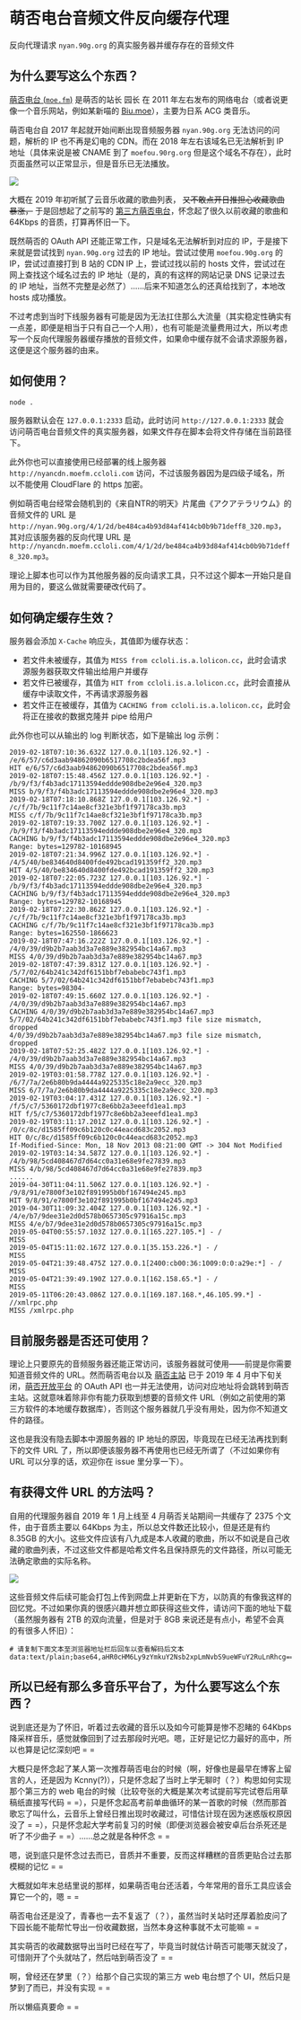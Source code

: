 # 萌否电台音频文件反向缓存代理

反向代理请求 `nyan.90g.org` 的真实服务器并缓存存在的音频文件


## 为什么要写这么个东西？

[萌否电台 (`moe.fm`)](http://moe.fm) 是萌否的站长 园长 在 2011 年左右发布的网络电台（或者说更像一个音乐网站，例如某新喵的 [Biu.moe](https://biu.moe)），主要为日系 ACG 类音乐。

萌否电台自 2017 年起就开始间断出现音频服务器 `nyan.90g.org` 无法访问的问题，解析的 IP 也不再是幻电的 CDN。而在 2018 年左右该域名已无法解析到 IP 地址（具体来说是被 CNAME 到了 `moefou.90rg.org` 但是这个域名不存在），此时页面虽然可以正常显示，但是音乐已无法播放。

![](https://user-images.githubusercontent.com/8115912/73596593-4f6ce380-455e-11ea-8d25-c8fb819e82e1.jpg)

大概在 2019 年初听腻了云音乐收藏的歌曲列表， ~~又不敢点开日推担心收藏歌曲暴涨，~~ 于是回想起了之前写的 [第三方萌否电台](https://github.com/ccloli/moefm-html5-project)，怀念起了很久以前收藏的歌曲和 64Kbps 的音质，打算再怀旧一下。

既然萌否的 OAuth API 还能正常工作，只是域名无法解析到对应的 IP，于是接下来就是尝试找到 `nyan.90g.org` 过去的 IP 地址。尝试过使用 `moefou.90g.org` 的 IP，尝试过直接打到 B 站的 CDN IP 上，尝试过找以前的 hosts 文件，尝试过在网上查找这个域名过去的 IP 地址（是的，真的有这样的网站记录 DNS 记录过去的 IP 地址，当然不完整是必然了）……后来不知道怎么的还真给找到了，本地改 hosts 成功播放。

不过考虑到当时下线服务器有可能是因为无法扛住那么大流量（其实稳定性确实有一点差，即便是相当于只有自己一个人用），也有可能是流量费用过大，所以考虑写一个反向代理服务器缓存播放的音频文件，如果命中缓存就不会请求源服务器，这便是这个服务器的由来。


## 如何使用？

```sh
node .
```

服务器默认会在 `127.0.0.1:2333` 启动，此时访问 `http://127.0.0.1:2333` 就会访问萌否电台音频文件的真实服务器，如果文件存在脚本会将文件存储在当前路径下。

此外你也可以直接使用已经部署的线上服务器 `http://nyancdn.moefm.ccloli.com` 访问，不过该服务器因为是四级子域名，所以不能使用 CloudFlare 的 https 加密。

例如萌否电台经常会随机到的《来自NTR的明天》片尾曲《アクアテラリウム》的音频文件的 URL 是 `http://nyan.90g.org/4/1/2d/be484ca4b93d84af414cb0b9b71deff8_320.mp3`，其对应该服务器的反向代理 URL 是 `http://nyancdn.moefm.ccloli.com/4/1/2d/be484ca4b93d84af414cb0b9b71deff8_320.mp3`。

理论上脚本也可以作为其他服务器的反向请求工具，只不过这个脚本一开始只是自用为目的，要这么做就需要硬改代码了。


## 如何确定缓存生效？

服务器会添加 `X-Cache` 响应头，其值即为缓存状态：

- 若文件未被缓存，其值为 `MISS from ccloli.is.a.lolicon.cc`，此时会请求源服务器获取文件输出给用户并缓存
- 若文件已被缓存，其值为 `HIT from ccloli.is.a.lolicon.cc`，此时会直接从缓存中读取文件，不再请求源服务器
- 若文件正在被缓存，其值为 `CACHING from ccloli.is.a.lolicon.cc`，此时会将正在接收的数据克隆并 pipe 给用户

此外你也可以从输出的 log 判断状态，如下是输出 log 示例：

```
2019-02-18T07:10:36.632Z 127.0.0.1[103.126.92.*] - /e/6/57/c6d3aab94862090b6517708c2bdea56f.mp3
HIT e/6/57/c6d3aab94862090b6517708c2bdea56f.mp3
2019-02-18T07:15:48.456Z 127.0.0.1[103.126.92.*] - /b/9/f3/f4b3adc17113594eddde908dbe2e96e4_320.mp3
MISS b/9/f3/f4b3adc17113594eddde908dbe2e96e4_320.mp3
2019-02-18T07:18:10.868Z 127.0.0.1[103.126.92.*] - /c/f/7b/9c11f7c14ae8cf321e3bf1f97178ca3b.mp3
MISS c/f/7b/9c11f7c14ae8cf321e3bf1f97178ca3b.mp3
2019-02-18T07:19:33.700Z 127.0.0.1[103.126.92.*] - /b/9/f3/f4b3adc17113594eddde908dbe2e96e4_320.mp3
CACHING b/9/f3/f4b3adc17113594eddde908dbe2e96e4_320.mp3
Range: bytes=129782-10168945
2019-02-18T07:21:34.996Z 127.0.0.1[103.126.92.*] - /4/5/40/be834640d8400fde492bcad191359ff2_320.mp3
HIT 4/5/40/be834640d8400fde492bcad191359ff2_320.mp3
2019-02-18T07:22:05.723Z 127.0.0.1[103.126.92.*] - /b/9/f3/f4b3adc17113594eddde908dbe2e96e4_320.mp3
CACHING b/9/f3/f4b3adc17113594eddde908dbe2e96e4_320.mp3
Range: bytes=129782-10168945
2019-02-18T07:22:30.862Z 127.0.0.1[103.126.92.*] - /c/f/7b/9c11f7c14ae8cf321e3bf1f97178ca3b.mp3
CACHING c/f/7b/9c11f7c14ae8cf321e3bf1f97178ca3b.mp3
Range: bytes=162550-1866623
2019-02-18T07:47:16.222Z 127.0.0.1[103.126.92.*] - /4/0/39/d9b2b7aab3d3a7e889e382954bc14a67.mp3
MISS 4/0/39/d9b2b7aab3d3a7e889e382954bc14a67.mp3
2019-02-18T07:47:39.831Z 127.0.0.1[103.126.92.*] - /5/7/02/64b241c342df6151bbf7ebabebc743f1.mp3
CACHING 5/7/02/64b241c342df6151bbf7ebabebc743f1.mp3
Range: bytes=98304-
2019-02-18T07:49:15.660Z 127.0.0.1[103.126.92.*] - /4/0/39/d9b2b7aab3d3a7e889e382954bc14a67.mp3
CACHING 4/0/39/d9b2b7aab3d3a7e889e382954bc14a67.mp3
5/7/02/64b241c342df6151bbf7ebabebc743f1.mp3 file size mismatch, dropped
4/0/39/d9b2b7aab3d3a7e889e382954bc14a67.mp3 file size mismatch, dropped
2019-02-18T07:52:25.482Z 127.0.0.1[103.126.92.*] - /4/0/39/d9b2b7aab3d3a7e889e382954bc14a67.mp3
MISS 4/0/39/d9b2b7aab3d3a7e889e382954bc14a67.mp3
2019-02-19T03:01:58.778Z 127.0.0.1[103.126.92.*] - /6/7/7a/2e6b80b9da4444a9225335c18e2a9ecc_320.mp3
MISS 6/7/7a/2e6b80b9da4444a9225335c18e2a9ecc_320.mp3
2019-02-19T03:04:17.431Z 127.0.0.1[103.126.92.*] - /f/5/c7/5360172dbf1977c8e6bb2a3eeefd1ea1.mp3
HIT f/5/c7/5360172dbf1977c8e6bb2a3eeefd1ea1.mp3
2019-02-19T03:11:17.201Z 127.0.0.1[103.126.92.*] - /0/c/8c/d1585ff09c6b120c0c44eacd683c2052.mp3
HIT 0/c/8c/d1585ff09c6b120c0c44eacd683c2052.mp3
If-Modified-Since: Mon, 18 Nov 2013 08:21:00 GMT -> 304 Not Modified
2019-02-19T03:14:34.587Z 127.0.0.1[103.126.92.*] - /4/b/98/5cd408467d7d64cc0a31e68e9fe27839.mp3
MISS 4/b/98/5cd408467d7d64cc0a31e68e9fe27839.mp3
......
2019-04-30T11:04:11.506Z 127.0.0.1[103.126.92.*] - /9/8/91/e7800f3e102f891995b0bf167494e245.mp3
HIT 9/8/91/e7800f3e102f891995b0bf167494e245.mp3
2019-04-30T11:09:32.404Z 127.0.0.1[103.126.92.*] - /4/e/b7/9dee31e2d0d578b0657305c97916a15c.mp3
MISS 4/e/b7/9dee31e2d0d578b0657305c97916a15c.mp3
2019-05-04T00:55:57.103Z 127.0.0.1[165.227.105.*] - /
MISS 
2019-05-04T15:11:02.167Z 127.0.0.1[35.153.226.*] - /
MISS 
2019-05-04T21:39:48.475Z 127.0.0.1[2400:cb00:36:1009:0:0:a29e:*] - /
MISS 
2019-05-04T21:39:49.190Z 127.0.0.1[162.158.65.*] - /
MISS 
2019-05-11T06:20:43.086Z 127.0.0.1[169.187.168.*,46.105.99.*] - //xmlrpc.php
MISS /xmlrpc.php
```

## 目前服务器是否还可使用？

理论上只要原先的音频服务器还能正常访问，该服务器就可使用——前提是你需要知道音频文件的 URL。然而萌否电台以及 [萌否主站](http://moefou.org) 已于 2019 年 4 月中下旬关闭，[萌否开放平台](http://open.moefou.org) 的 OAuth API 也一并无法使用，访问对应地址将会跳转到萌否主站。这就意味着除非你有能力获取到想要的音频文件 URL（例如之前使用的第三方软件的本地缓存数据库），否则这个服务器就几乎没有用处，因为你不知道文件的路径。

这也是我没有隐去脚本中源服务器的 IP 地址的原因，毕竟现在已经无法再找到剩下的文件 URL 了，所以即便该服务器不再使用也已经无所谓了（不过如果你有 URL 可以分享的话，欢迎你在 issue 里分享一下）。


## 有获得文件 URL 的方法吗？

自用的代理服务器自 2019 年 1 月上线至 4 月萌否关站期间一共缓存了 2375 个文件，由于音质主要以 64Kbps 为主，所以总文件数还比较小，但是还是有约 8.35GB 的大小。这些文件应该有八九成是本人收藏的歌曲，所以不如说是自己收藏的歌曲列表，不过这些文件都是哈希文件名且保持原先的文件路径，所以可能无法确定歌曲的实际名称。

![](https://ccloli.com/wp-content/uploads/2020/01/BOC1XVD7XVVSJ1KCGDVYH.png)

这些音频文件后续可能会打包上传到网盘上并更新在下方，以防真的有像我这样的回忆党。不过如果你真的很感兴趣并想立即获得这些文件，请访问下面的地址下载（虽然服务器有 2TB 的双向流量，但是对于 8GB 来说还是有点小，希望不会真的有很多人怀旧）：

```
# 请复制下面文本至浏览器地址栏后回车以查看解码后文本
data:text/plain;base64,aHR0cHM6Ly9zYmkuY2Nsb2xpLmNvbS9ueWFuY2RuLnRhcg==
```


## 所以已经有那么多音乐平台了，为什么要写这么个东西？

说到底还是为了怀旧，听着过去收藏的音乐以及如今可能算是惨不忍睹的 64Kbps 降采样音乐，感觉就像回到了过去那段时光吧。嗯，正好是记忆力最好的高中，所以也算是记忆深刻吧 = =

大概只是怀念起了某人第一次推荐萌否电台的时候（啊，好像也是最早在博客上留言的人，还是因为 Kcnny(?)），只是怀念起了当时上学无聊时（？）构思如何实现那个第三方的 web 电台的时候（比较夸张的大概是某次考试提前写完试卷后用草稿纸直接写代码 = =），只是怀念起高考前单曲循环的某一首歌的时候（然而那首歌忘了叫什么，云音乐上曾经日推出现时收藏过，可惜估计现在因为迷惑版权原因没了 = =），只是怀念起大学考前复习的时候（即便浏览器会被安卓后台杀死还是听了不少曲子 = =）……总之就是各种怀念 = =

嗯，说到底只是怀念过去而已，音质并不重要，反而这样糟糕的音质更贴合过去那模糊的记忆 = =

大概就如年末总结里说的那样，如果萌否电台还活着，今年常用的音乐工具应该会算它一个的，嗯 = =

萌否电台还是没了，青春也一去不复返了（？），虽然当时关站时还厚着脸皮问了下园长能不能帮忙导出一份收藏数据，当然本身这种事就不太可能嘛 = =

其实萌否的收藏数据导出当时已经在写了，毕竟当时就估计萌否可能哪天就没了，可惜刚开了个头就咕了，然后咕到萌否没了 = =

啊，曾经还在梦里（？）给那个自己实现的第三方 web 电台想了个 UI，然后只是梦到了而已，并没有实现 = =

所以懒癌真要命 = =
